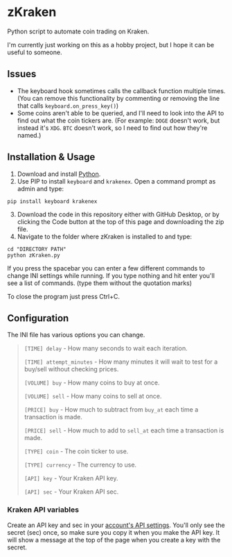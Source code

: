 # zKraken
 Python script to automate coin trading on Kraken. 
 
 I'm currently just working on this as a hobby project, but I hope it can be useful to someone.
 
## Issues
 - The keyboard hook sometimes calls the callback function multiple times. (You can remove this functionality by commenting or removing the line that calls `keyboard.on_press_key()`)
 - Some coins aren't able to be queried, and I'll need to look into the API to find out what the coin tickers are. (For example: `DOGE` doesn't work, but instead it's `XDG`. `BTC` doesn't work, so I need to find out how they're named.)

## Installation & Usage
 1. Download and install [Python](https://www.python.org/downloads/).
 2. Use PIP to install `keyboard` and `krakenex`. Open a command prompt as admin and type:
```
pip install keyboard krakenex
```
 3. Download the code in this repository either with GitHub Desktop, or by clicking the Code button at the top of this page and downloading the zip file.
 4. Navigate to the folder where zKraken is installed to and type:
```
cd "DIRECTORY PATH"
python zKraken.py
```

 If you press the spacebar you can enter a few different commands to change INI settings while running. If you type nothing and hit enter you'll see a list of commands. (type them without the quotation marks)
 
 To close the program just press Ctrl+C.

## Configuration
 The INI file has various options you can change.
 
 > `[TIME] delay` - How many seconds to wait each iteration.
 > 
 > `[TIME] attempt_minutes` - How many minutes it will wait to test for a buy/sell without checking prices.
 > 
 > `[VOLUME] buy` - How many coins to buy at once.
 > 
 > `[VOLUME] sell` - How many coins to sell at once.
 > 
 > `[PRICE] buy` - How much to subtract from `buy_at` each time a transaction is made.
 > 
 > `[PRICE] sell` - How much to add to `sell_at` each time a transaction is made.
 > 
 > `[TYPE] coin` - The coin ticker to use.
 > 
 > `[TYPE] currency` - The currency to use.
 > 
 > `[API] key` - Your Kraken API key.
 > 
 > `[API] sec` - Your Kraken API sec.
 > 

### Kraken API variables
 Create an API key and sec in your [account's API settings](https://www.kraken.com/u/security/api). You'll only see the secret (sec) once, so make sure you copy it when you make the API key. It will show a message at the top of the page when you create a key with the secret.
